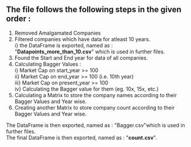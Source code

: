## The file follows the following steps in the given order :

1. Removed Amalgamated Companies
2. Filtered companies which have data for atleast 10 years.</br>
               i} the DataFrame is exported, named as : "**Datapoints_more_than_10.csv**" which is used in further files.
3. Found the Start and End year for data of all companies. 
4. Calculating Bagger Values :</br>
               i}   Market Cap on start_year >= 100</br>
               ii}  Market Cap on end_year >= 100 (i.e. 10th year)</br>
               iii} Market Cap on present_year >= 100</br>
               iv}  Calculating the Bagger value for them (eg. 10x, 15x, etc.)</br>
5. Calculating a Matrix to store the company names according to their Bagger Values and Year wise.
6. Creating another Matrix to store company count according to their Bagger Values and Year wise.

The DataFrame is then exported, named as : "Bagger.csv"which is used in further files.</br>
The final DataFrame is then exported, named as : "**count.csv**".
